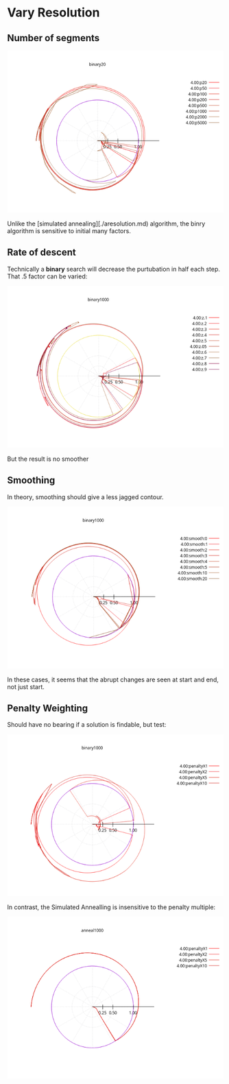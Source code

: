 # Vary Resolution

## Number of segments

![binary_points](binary_points.png)

Unlike the [simulated annealing][./aresolution.md) algorithm, the binry algorithm is sensitive to initial many factors.

## Rate of descent

Technically a __binary__ search will decrease the purtubation in half each step. That .5 factor can be varied:

![binary_descent](binary_descent.png)

But the result is no smoother

## Smoothing

In theory, smoothing should give a less jagged contour.

![binary_smooth](binary_smooth.png)

In these cases, it seems that the abrupt changes are seen at start and end, not just start.

## Penalty Weighting

Should have no bearing if a solution is findable, but test:

![binary_penalty](binary_penalty.png)

In contrast, the Simulated Annealling is insensitive to the penalty multiple:

![anneal_penalty](anneal_penalty.png)